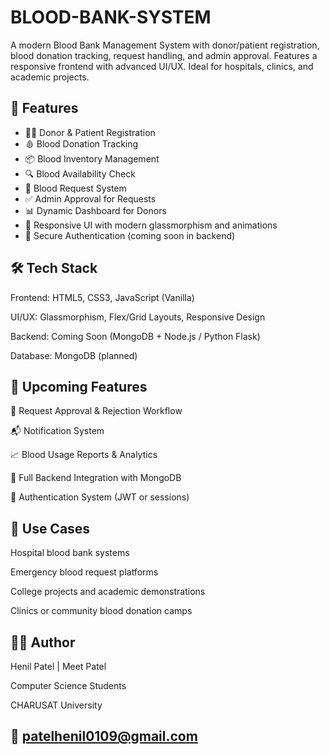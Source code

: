 # BLOOD-BANK-SYSTEM
A modern Blood Bank Management System with donor/patient registration, blood donation tracking, request handling, and admin approval. Features a responsive frontend with advanced UI/UX. Ideal for hospitals, clinics, and academic projects.

## 🚀 Features

- 🧑‍💻 Donor & Patient Registration
- 🩸 Blood Donation Tracking
- 📦 Blood Inventory Management
- 🔍 Blood Availability Check
- 📝 Blood Request System
- ✅ Admin Approval for Requests
- 📊 Dynamic Dashboard for Donors
- 📱 Responsive UI with modern glassmorphism and animations
- 🔐 Secure Authentication (coming soon in backend)

## 🛠️ Tech Stack

Frontend: HTML5, CSS3, JavaScript (Vanilla)

UI/UX: Glassmorphism, Flex/Grid Layouts, Responsive Design

Backend: Coming Soon (MongoDB + Node.js / Python Flask)

Database: MongoDB (planned)


## 🧩 Upcoming Features

📄 Request Approval & Rejection Workflow

📬 Notification System

📈 Blood Usage Reports & Analytics

🧾 Full Backend Integration with MongoDB

🔐 Authentication System (JWT or sessions)


## 📌 Use Cases
Hospital blood bank systems

Emergency blood request platforms

College projects and academic demonstrations

Clinics or community blood donation camps


## 👨‍💻 Author

Henil Patel | 
 Meet Patel

Computer Science Students

CHARUSAT University

📧 patelhenil0109@gmail.com
--------------------------------------------------------------------------------------------------------------------------------------------------------------------
